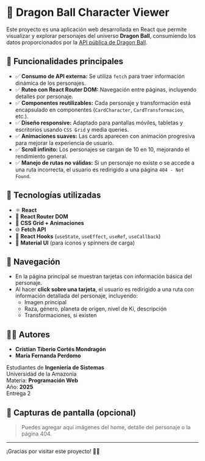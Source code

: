 # 🌟 Dragon Ball Character Viewer

Este proyecto es una aplicación web desarrollada en React que permite visualizar y explorar personajes del universo **Dragon Ball**, consumiendo los datos proporcionados por la [API pública de Dragon Ball](https://dragonball-api.com/).

## 🚀 Funcionalidades principales

- ✅ **Consumo de API externa:** Se utiliza `fetch` para traer información dinámica de los personajes.
- ✅ **Ruteo con React Router DOM:** Navegación entre páginas, incluyendo detalles por personaje.
- ✅ **Componentes reutilizables:** Cada personaje y transformación está encapsulado en componentes (`CardCharacter`, `CardTransformacion`, etc.).
- ✅ **Diseño responsive:** Adaptado para pantallas móviles, tabletas y escritorios usando `CSS Grid` y media queries.
- ✅ **Animaciones suaves:** Las cards aparecen con animación progresiva para mejorar la experiencia de usuario.
- ✅ **Scroll infinito:** Los personajes se cargan de 10 en 10, mejorando el rendimiento general.
- ✅ **Manejo de rutas no válidas:** Si un personaje no existe o se accede a una ruta incorrecta, el usuario es redirigido a una página `404 - Not Found`.

## 🧠 Tecnologías utilizadas

- ⚛️ **React**
- 🔄 **React Router DOM**
- 🎨 **CSS Grid + Animaciones**
- 🌐 **Fetch API**
- 🧩 **React Hooks** (`useState`, `useEffect`, `useRef`, `useCallback`)
- 🎯 **Material UI** (para íconos y spinners de carga)

## 🧭 Navegación

- En la página principal se muestran tarjetas con información básica del personaje.
- Al hacer **click sobre una tarjeta**, el usuario es redirigido a una ruta con información detallada del personaje, incluyendo:
  - Imagen principal
  - Raza, género, planeta de origen, nivel de Ki, descripción
  - Transformaciones, si existen

## 👨‍💻 Autores

- **Cristian Tiberio Cortés Mondragón**  
- **María Fernanda Perdomo**

Estudiantes de **Ingeniería de Sistemas**  
Universidad de la Amazonia  
Materia: **Programación Web**  
Año: **2025**  
Entrega 2

## 📸 Capturas de pantalla (opcional)

> Puedes agregar aquí imágenes del home, detalle del personaje o la página 404.

---

¡Gracias por visitar este proyecto! 🐉✨
